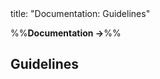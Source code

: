 <frontmatter>
title: "Documentation: Guidelines"
</frontmatter>

<link rel="stylesheet" href="{{baseUrl}}/css/textbook.css">

<div class="website-content" id="all">

%%**Documentation →**%%

<div id="title">

## Guidelines
</div>
<div id="main">

<include src="./intro.md" />

<include src="./goTopDown/chapter.md" boilerplate />
<include src="./aimForComprehensibility/chapter.md" boilerplate />
<include src="./documentMinimally/chapter.md" boilerplate />

</div>

</div>
